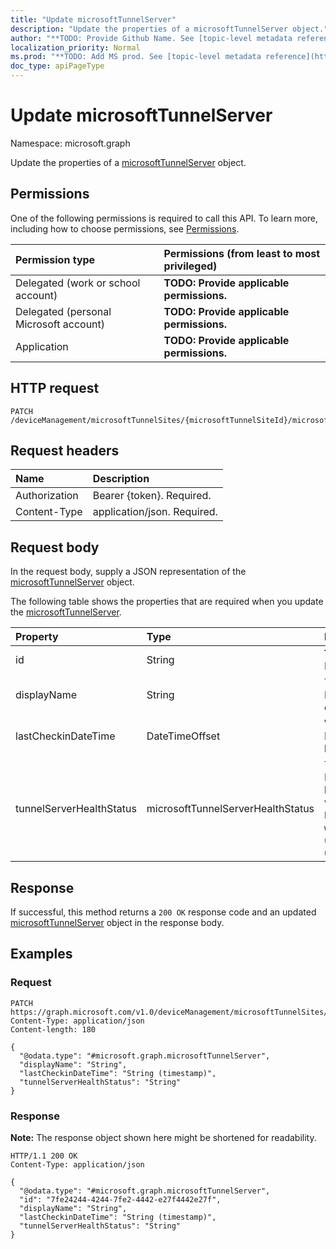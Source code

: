 ```yaml
---
title: "Update microsoftTunnelServer"
description: "Update the properties of a microsoftTunnelServer object."
author: "**TODO: Provide Github Name. See [topic-level metadata reference](https://msgo.azurewebsites.net/add/document/guidelines/metadata.html#topic-level-metadata)**"
localization_priority: Normal
ms.prod: "**TODO: Add MS prod. See [topic-level metadata reference](https://msgo.azurewebsites.net/add/document/guidelines/metadata.html#topic-level-metadata)**"
doc_type: apiPageType
---
```


# Update microsoftTunnelServer
Namespace: microsoft.graph



Update the properties of a [microsoftTunnelServer](../resources/microsofttunnelserver.md) object.

## Permissions
One of the following permissions is required to call this API. To learn more, including how to choose permissions, see [Permissions](/graph/permissions-reference).

|Permission type|Permissions (from least to most privileged)|
|:---|:---|
|Delegated (work or school account)|**TODO: Provide applicable permissions.**|
|Delegated (personal Microsoft account)|**TODO: Provide applicable permissions.**|
|Application|**TODO: Provide applicable permissions.**|

## HTTP request

<!-- {
  "blockType": "ignored"
}
-->
``` http
PATCH /deviceManagement/microsoftTunnelSites/{microsoftTunnelSiteId}/microsoftTunnelServers/{microsoftTunnelServerId}
```

## Request headers
|Name|Description|
|:---|:---|
|Authorization|Bearer {token}. Required.|
|Content-Type|application/json. Required.|

## Request body
In the request body, supply a JSON representation of the [microsoftTunnelServer](../resources/microsofttunnelserver.md) object.

The following table shows the properties that are required when you update the [microsoftTunnelServer](../resources/microsofttunnelserver.md).

|Property|Type|Description|
|:---|:---|:---|
|id|String|**TODO: Add Description** Inherited from [entity](../resources/entity.md)|
|displayName|String|The MicrosoftTunnelServer's display name|
|lastCheckinDateTime|DateTimeOffset|When the MicrosoftTunnelServer last checked in|
|tunnelServerHealthStatus|microsoftTunnelServerHealthStatus|The MicrosoftTunnelServer's health status. Possible values are: `unknown`, `healthy`, `unhealthy`, `warning`, `offline`, `upgradeInProgress`, `upgradeFailed`.|



## Response

If successful, this method returns a `200 OK` response code and an updated [microsoftTunnelServer](../resources/microsofttunnelserver.md) object in the response body.

## Examples

### Request
<!-- {
  "blockType": "request",
  "name": "update_microsofttunnelserver"
}
-->
``` http
PATCH https://graph.microsoft.com/v1.0/deviceManagement/microsoftTunnelSites/{microsoftTunnelSiteId}/microsoftTunnelServers/{microsoftTunnelServerId}
Content-Type: application/json
Content-length: 180

{
  "@odata.type": "#microsoft.graph.microsoftTunnelServer",
  "displayName": "String",
  "lastCheckinDateTime": "String (timestamp)",
  "tunnelServerHealthStatus": "String"
}
```


### Response
**Note:** The response object shown here might be shortened for readability.
<!-- {
  "blockType": "response",
  "truncated": true
}
-->
``` http
HTTP/1.1 200 OK
Content-Type: application/json

{
  "@odata.type": "#microsoft.graph.microsoftTunnelServer",
  "id": "7fe24244-4244-7fe2-4442-e27f4442e27f",
  "displayName": "String",
  "lastCheckinDateTime": "String (timestamp)",
  "tunnelServerHealthStatus": "String"
}
```

